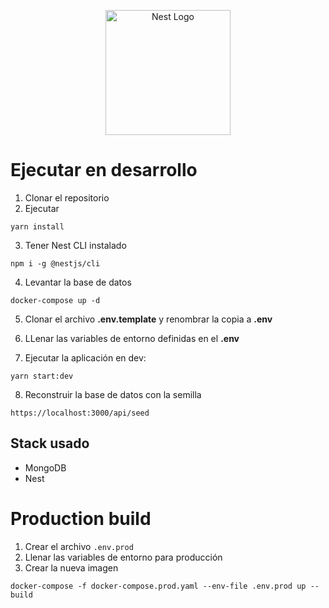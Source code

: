 <p align="center">
  <a href="http://nestjs.com/" target="blank"><img src="https://nestjs.com/img/logo-small.svg" width="200" alt="Nest Logo" /></a>
</p>

# Ejecutar en desarrollo
1. Clonar el repositorio
2. Ejecutar
```
yarn install
```
3. Tener Nest CLI instalado
```
npm i -g @nestjs/cli
```

4. Levantar la base de datos
```
docker-compose up -d
```

5. Clonar el archivo __.env.template__ y renombrar la copia a __.env__

6. LLenar las variables de entorno definidas en el __.env__

7. Ejecutar la aplicación en dev:
```
yarn start:dev
```

8. Reconstruir la base de datos con la semilla
```
https://localhost:3000/api/seed
```

## Stack usado
* MongoDB
* Nest

# Production build
1. Crear el archivo ```.env.prod```
2. Llenar las variables de entorno para producción
3. Crear la nueva imagen
````
docker-compose -f docker-compose.prod.yaml --env-file .env.prod up --build
````